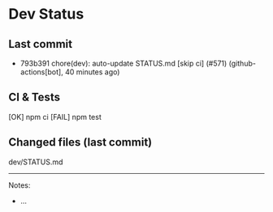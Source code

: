 # Dev Status

## Last commit
- 793b391 chore(dev): auto-update STATUS.md [skip ci] (#571) (github-actions[bot], 40 minutes ago)
## CI & Tests
[OK] npm ci
[FAIL] npm test

## Changed files (last commit)
dev/STATUS.md

---
Notes:
- ...
